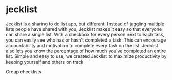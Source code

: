# jecklist

Jecklist is a sharing to do list app, but different. Instead of juggling multiple lists people have shared with you, Jecklist makes it easy so that everyone can share a single list. With a checkbox for every person next to each task, you can easily see who has or hasn't completed a task. This can encourage accountability and motivation to complete every task on the list. Jecklist also lets you know the percentage of how much you've completed an entire list. Simple and easy to use, we created Jecklist to maximize productivity by keeping yourself and others on track.


Group checklists

